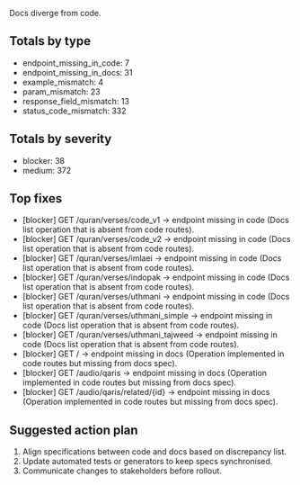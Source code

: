 Docs diverge from code.

## Totals by type
- endpoint_missing_in_code: 7
- endpoint_missing_in_docs: 31
- example_mismatch: 4
- param_mismatch: 23
- response_field_mismatch: 13
- status_code_mismatch: 332

## Totals by severity
- blocker: 38
- medium: 372

## Top fixes
- [blocker] GET /quran/verses/code_v1 -> endpoint missing in code (Docs list operation that is absent from code routes).
- [blocker] GET /quran/verses/code_v2 -> endpoint missing in code (Docs list operation that is absent from code routes).
- [blocker] GET /quran/verses/imlaei -> endpoint missing in code (Docs list operation that is absent from code routes).
- [blocker] GET /quran/verses/indopak -> endpoint missing in code (Docs list operation that is absent from code routes).
- [blocker] GET /quran/verses/uthmani -> endpoint missing in code (Docs list operation that is absent from code routes).
- [blocker] GET /quran/verses/uthmani_simple -> endpoint missing in code (Docs list operation that is absent from code routes).
- [blocker] GET /quran/verses/uthmani_tajweed -> endpoint missing in code (Docs list operation that is absent from code routes).
- [blocker] GET / -> endpoint missing in docs (Operation implemented in code routes but missing from docs spec).
- [blocker] GET /audio/qaris -> endpoint missing in docs (Operation implemented in code routes but missing from docs spec).
- [blocker] GET /audio/qaris/related/{id} -> endpoint missing in docs (Operation implemented in code routes but missing from docs spec).

## Suggested action plan
1. Align specifications between code and docs based on discrepancy list.
2. Update automated tests or generators to keep specs synchronised.
3. Communicate changes to stakeholders before rollout.